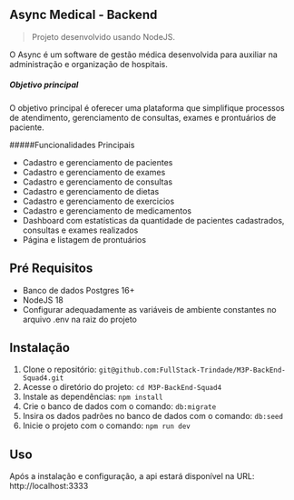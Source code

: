 ## Async Medical - Backend

> Projeto desenvolvido usando NodeJS.

O Async é um software de gestão médica desenvolvida para auxiliar na administração e organização de hospitais.

##### Objetivo principal

O objetivo principal é oferecer uma plataforma que simplifique processos de atendimento, gerenciamento de consultas, exames e prontuários de paciente.

#####Funcionalidades Principais

- Cadastro e gerenciamento de pacientes
- Cadastro e gerenciamento de exames
- Cadastro e gerenciamento de consultas
- Cadastro e gerenciamento de dietas
- Cadastro e gerenciamento de exercicios
- Cadastro e gerenciamento de medicamentos
- Dashboard com estatísticas da quantidade de pacientes cadastrados, consultas e exames realizados
- Página e listagem de prontuários

## Pré Requisitos

- Banco de dados Postgres 16+
- NodeJS 18
- Configurar adequadamente as variáveis de ambiente constantes no arquivo .env na raiz do projeto

## Instalação
1. Clone o repositório: `git@github.com:FullStack-Trindade/M3P-BackEnd-Squad4.git`
2. Acesse o diretório do projeto: `cd M3P-BackEnd-Squad4`
3. Instale as dependências: `npm install`
4. Crie o banco de dados com o comando: `db:migrate`
4. Insira os dados padrões no banco de dados com o comando: `db:seed`
5. Inicie o projeto com o comando: `npm run dev`

## Uso

Após a instalação e configuração, a api estará disponível na URL: http://localhost:3333